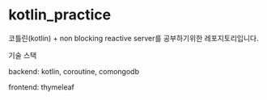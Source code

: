# kotlin_practice

코틀린(kotlin) + non blocking reactive server를 공부하기위한 레포지토리입니다.


기술 스택


backend: kotlin, coroutine, comongodb


frontend: thymeleaf
